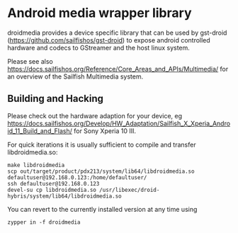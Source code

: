 # Android media wrapper library

droidmedia provides a device specific library that can be used by
gst-droid (https://github.com/sailfishos/gst-droid) to expose android
controlled hardware and codecs to GStreamer and the host linux system.

Please see also https://docs.sailfishos.org/Reference/Core_Areas_and_APIs/Multimedia/ for an overview of the Sailfish Multimedia system.

## Building and Hacking

Please check out the hardware adaption for your device, eg
https://docs.sailfishos.org/Develop/HW_Adaptation/Sailfish_X_Xperia_Android_11_Build_and_Flash/ for Sony Xperia 10 III.

For quick iterations it is usually sufficient to compile and transfer libdroidmedia.so:
```
make libdroidmedia
scp out/target/product/pdx213/system/lib64/libdroidmedia.so defaultuser@192.168.0.123:/home/defaultuser/
ssh defaultuser@192.168.0.123
devel-su cp libdroidmedia.so /usr/libexec/droid-hybris/system/lib64/libdroidmedia.so
```

You can revert to the currently installed version at any time using
```
zypper in -f droidmedia
```
